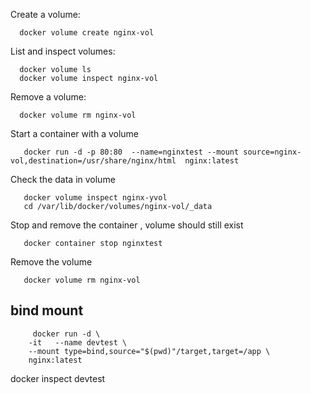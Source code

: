 Create a volume:

      docker volume create nginx-vol

List and inspect volumes:
      
      docker volume ls
      docker volume inspect nginx-vol
      
Remove a volume:

      docker volume rm nginx-vol
      
      
Start a container with a volume

       docker run -d -p 80:80  --name=nginxtest --mount source=nginx-vol,destination=/usr/share/nginx/html  nginx:latest

Check the data in volume
       
       docker volume inspect nginx-yvol
       cd /var/lib/docker/volumes/nginx-vol/_data

Stop and remove the container , volume should still exist

       docker container stop nginxtest
 
Remove the volume
 
       docker volume rm nginx-vol
       


## bind mount

         docker run -d \
        -it   --name devtest \
        --mount type=bind,source="$(pwd)"/target,target=/app \
        nginx:latest
        
        
docker inspect devtest
      
    
  
  
       

